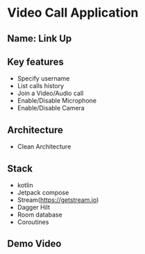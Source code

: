 # Video Call Application

## Name: Link Up

## Key features

- Specify username
- List calls history
- Join a Video/Audio call
- Enable/Disable Microphone
- Enable/Disable Camera

## Architecture

- Clean Architecture

## Stack

- kotlin
- Jetpack compose
- Stream(https://getstream.io)
- Dagger Hilt
- Room database
- Coroutines

## Demo Video
